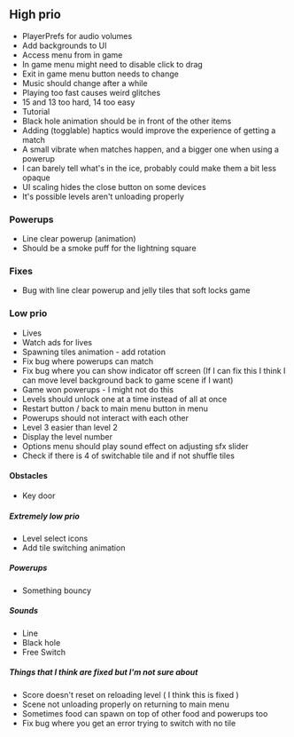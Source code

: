 ## High prio

- PlayerPrefs for audio volumes
- Add backgrounds to UI
- Access menu from in game
- In game menu might need to disable click to drag
- Exit in game menu button needs to change
- Music should change after a while
- Playing too fast causes weird glitches
- 15 and 13 too hard, 14 too easy
- Tutorial
- Black hole animation should be in front of the other items
- Adding (togglable) haptics would improve the experience of getting a match
- A small vibrate when matches happen, and a bigger one when using a powerup
- I can barely tell what's in the ice, probably could make them a bit less opaque
- UI scaling hides the close button on some devices
- It's possible levels aren't unloading properly

### Powerups

- Line clear powerup (animation)
- Should be a smoke puff for the lightning square

### Fixes

- Bug with line clear powerup and jelly tiles that soft locks game

### Low prio

- Lives
- Watch ads for lives
- Spawning tiles animation - add rotation
- Fix bug where powerups can match
- Fix bug where you can show indicator off screen (If I can fix this I think I can move level background back to game scene if I want)
- Game won powerups - I might not do this
- Levels should unlock one at a time instead of all at once
- Restart button / back to main menu button in menu
- Powerups should not interact with each other
- Level 3 easier than level 2
- Display the level number
- Options menu should play sound effect on adjusting sfx slider
- Check if there is 4 of switchable tile and if not shuffle tiles

#### Obstacles

- Key door

##### Extremely low prio

- Level select icons
- Add tile switching animation

##### Powerups

- Something bouncy

##### Sounds

- Line
- Black hole
- Free Switch

##### Things that I think are fixed but I'm not sure about

- Score doesn't reset on reloading level ( I think this is fixed )
- Scene not unloading properly on returning to main menu
- Sometimes food can spawn on top of other food and powerups too
- Fix bug where you get an error trying to switch with no tile
